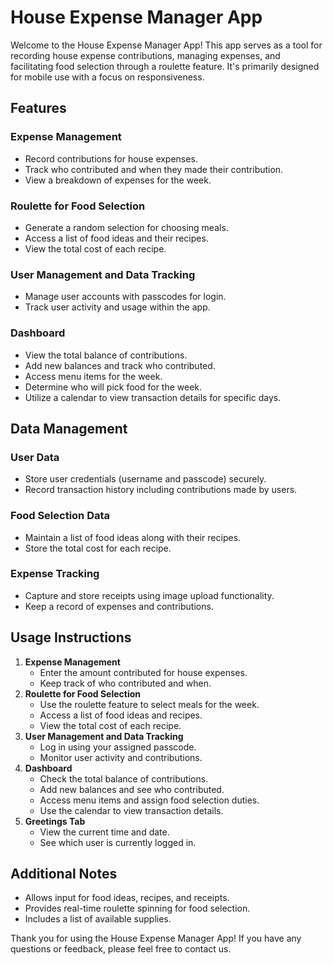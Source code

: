 # House Expense Manager App

Welcome to the House Expense Manager App! This app serves as a tool for recording house expense contributions, managing expenses, and facilitating food selection through a roulette feature. It's primarily designed for mobile use with a focus on responsiveness.

## Features

### Expense Management

* Record contributions for house expenses.
* Track who contributed and when they made their contribution.
* View a breakdown of expenses for the week.

### Roulette for Food Selection

* Generate a random selection for choosing meals.
* Access a list of food ideas and their recipes.
* View the total cost of each recipe.

### User Management and Data Tracking

* Manage user accounts with passcodes for login.
* Track user activity and usage within the app.

### Dashboard

* View the total balance of contributions.
* Add new balances and track who contributed.
* Access menu items for the week.
* Determine who will pick food for the week.
* Utilize a calendar to view transaction details for specific days.

## Data Management

### User Data

* Store user credentials (username and passcode) securely.
* Record transaction history including contributions made by users.

### Food Selection Data

* Maintain a list of food ideas along with their recipes.
* Store the total cost for each recipe.

### Expense Tracking

* Capture and store receipts using image upload functionality.
* Keep a record of expenses and contributions.

## Usage Instructions

1. **Expense Management**
   * Enter the amount contributed for house expenses.
   * Keep track of who contributed and when.
2. **Roulette for Food Selection**
   * Use the roulette feature to select meals for the week.
   * Access a list of food ideas and recipes.
   * View the total cost of each recipe.
3. **User Management and Data Tracking**
   * Log in using your assigned passcode.
   * Monitor user activity and contributions.
4. **Dashboard**
   * Check the total balance of contributions.
   * Add new balances and see who contributed.
   * Access menu items and assign food selection duties.
   * Use the calendar to view transaction details.
5. **Greetings Tab**
   * View the current time and date.
   * See which user is currently logged in.

## Additional Notes

* Allows input for food ideas, recipes, and receipts.
* Provides real-time roulette spinning for food selection.
* Includes a list of available supplies.

Thank you for using the House Expense Manager App! If you have any questions or feedback, please feel free to contact us.

<!--

App
Enter funds. ambagan
roleta for foods - pick who will choose
How much is the items
how much is our balance
Calendar for expenses


No need to login
4 users


input for foods
input for receipt
realtime show the roulette spin


accept picture for receipt.


List of supplies we have  -->

